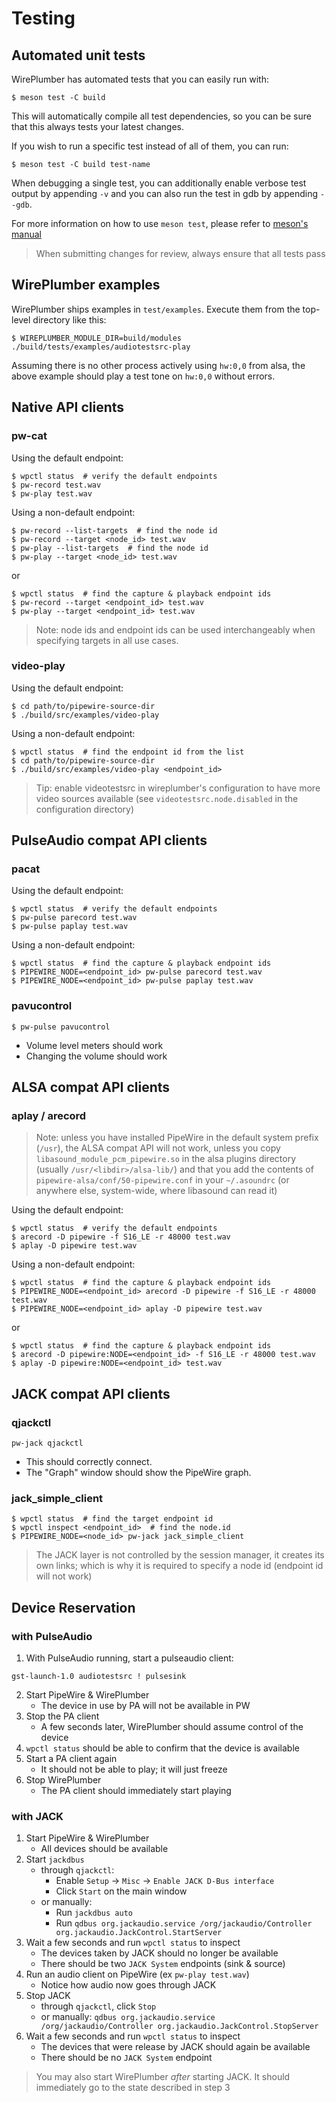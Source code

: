 # Testing

## Automated unit tests

WirePlumber has automated tests that you can easily run with:

```
$ meson test -C build
```

This will automatically compile all test dependencies, so you can be sure
that this always tests your latest changes.

If you wish to run a specific test instead of all of them, you can run:
```
$ meson test -C build test-name
```

When debugging a single test, you can additionally enable verbose test output
by appending `-v` and you can also run the test in gdb by appending `--gdb`.

For more information on how to use `meson test`, please refer to
[meson's manual](https://mesonbuild.com/Unit-tests.html)

> When submitting changes for review, always ensure that all tests pass

## WirePlumber examples

WirePlumber ships examples in `test/examples`.
Execute them from the top-level directory like this:

```
$ WIREPLUMBER_MODULE_DIR=build/modules ./build/tests/examples/audiotestsrc-play
```

Assuming there is no other process actively using `hw:0,0` from alsa, the above
example should play a test tone on `hw:0,0` without errors.

## Native API clients

### pw-cat

Using the default endpoint:
```
$ wpctl status  # verify the default endpoints
$ pw-record test.wav
$ pw-play test.wav
```

Using a non-default endpoint:
```
$ pw-record --list-targets  # find the node id
$ pw-record --target <node_id> test.wav
$ pw-play --list-targets  # find the node id
$ pw-play --target <node_id> test.wav
```
or
```
$ wpctl status  # find the capture & playback endpoint ids
$ pw-record --target <endpoint_id> test.wav
$ pw-play --target <endpoint_id> test.wav
```

> Note: node ids and endpoint ids can be used interchangeably when specifying
targets in all use cases.

### video-play

Using the default endpoint:
```
$ cd path/to/pipewire-source-dir
$ ./build/src/examples/video-play
```

Using a non-default endpoint:
```
$ wpctl status  # find the endpoint id from the list
$ cd path/to/pipewire-source-dir
$ ./build/src/examples/video-play <endpoint_id>
```

> Tip: enable videotestsrc in wireplumber's configuration to have more video
sources available (see `videotestsrc.node.disabled` in the configuration directory)

## PulseAudio compat API clients

### pacat

Using the default endpoint:
```
$ wpctl status  # verify the default endpoints
$ pw-pulse parecord test.wav
$ pw-pulse paplay test.wav
```

Using a non-default endpoint:
```
$ wpctl status  # find the capture & playback endpoint ids
$ PIPEWIRE_NODE=<endpoint_id> pw-pulse parecord test.wav
$ PIPEWIRE_NODE=<endpoint_id> pw-pulse paplay test.wav
```

### pavucontrol

```
$ pw-pulse pavucontrol
```
* Volume level meters should work
* Changing the volume should work

## ALSA compat API clients

### aplay / arecord

> Note: unless you have installed PipeWire in the default system prefix
(`/usr`), the ALSA compat API will not work, unless you copy
`libasound_module_pcm_pipewire.so` in the alsa plugins directory
(usually `/usr/<libdir>/alsa-lib/`) and that you add the contents of
`pipewire-alsa/conf/50-pipewire.conf` in your `~/.asoundrc`
(or anywhere else, system-wide, where libasound can read it)

Using the default endpoint:
```
$ wpctl status  # verify the default endpoints
$ arecord -D pipewire -f S16_LE -r 48000 test.wav
$ aplay -D pipewire test.wav
```

Using a non-default endpoint:
```
$ wpctl status  # find the capture & playback endpoint ids
$ PIPEWIRE_NODE=<endpoint_id> arecord -D pipewire -f S16_LE -r 48000 test.wav
$ PIPEWIRE_NODE=<endpoint_id> aplay -D pipewire test.wav
```
or
```
$ wpctl status  # find the capture & playback endpoint ids
$ arecord -D pipewire:NODE=<endpoint_id> -f S16_LE -r 48000 test.wav
$ aplay -D pipewire:NODE=<endpoint_id> test.wav
```

## JACK compat API clients

### qjackctl

```
pw-jack qjackctl
```
* This should correctly connect.
* The "Graph" window should show the PipeWire graph.

### jack_simple_client

```
$ wpctl status  # find the target endpoint id
$ wpctl inspect <endpoint_id>  # find the node.id
$ PIPEWIRE_NODE=<node_id> pw-jack jack_simple_client
```

> The JACK layer is not controlled by the session manager, it creates its own
links; which is why it is required to specify a node id (endpoint id will not
work)

## Device Reservation

### with PulseAudio

1. With PulseAudio running, start a pulseaudio client:
```
gst-launch-1.0 audiotestsrc ! pulsesink
```
2. Start PipeWire & WirePlumber
   - The device in use by PA will not be available in PW
3. Stop the PA client
   - A few seconds later, WirePlumber should assume control of the device
4. `wpctl status` should be able to confirm that the device is available
5. Start a PA client again
   - It should not be able to play; it will just freeze
6. Stop WirePlumber
   - The PA client should immediately start playing

### with JACK

1. Start PipeWire & WirePlumber
   - All devices should be available
2. Start `jackdbus`
   - through `qjackctl`:
     - Enable `Setup` -> `Misc` -> `Enable JACK D-Bus interface`
     - Click `Start` on the main window
   - or manually:
     - Run `jackdbus auto`
     - Run `qdbus org.jackaudio.service /org/jackaudio/Controller org.jackaudio.JackControl.StartServer`
3. Wait a few seconds and run `wpctl status` to inspect
   - The devices taken by JACK should no longer be available
   - There should be two `JACK System` endpoints (sink & source)
4. Run an audio client on PipeWire (ex `pw-play test.wav`)
   - Notice how audio now goes through JACK
5. Stop JACK
   - through `qjackctl`, click `Stop`
   - or manually: `qdbus org.jackaudio.service /org/jackaudio/Controller org.jackaudio.JackControl.StopServer`
6. Wait a few seconds and run `wpctl status` to inspect
   - The devices that were release by JACK should again be available
   - There should be no `JACK System` endpoint

> You may also start WirePlumber *after* starting JACK. It should immediately
go to the state described in step 3
